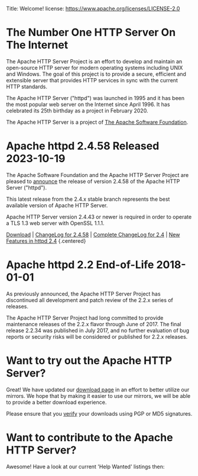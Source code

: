 Title: Welcome!
license: https://www.apache.org/licenses/LICENSE-2.0

# The Number One HTTP Server On The Internet
The Apache HTTP Server Project is an effort to develop and maintain an
open-source HTTP server for modern operating systems including UNIX and
Windows. The goal of this project is to provide a secure, efficient and
extensible server that provides HTTP services in sync with the current HTTP
standards.

The Apache HTTP Server ("httpd") was launched in 1995 and it has been the most popular web server on the Internet since
April 1996. It has celebrated its 25th birthday as a project in February 2020.

The Apache HTTP Server is a project of [The Apache Software
Foundation](http://www.apache.org/).

# Apache httpd 2.4.58 Released <span>2023-10-19</span>
The Apache Software Foundation and the Apache HTTP Server Project are
pleased to
[announce](http://downloads.apache.org/httpd/Announcement2.4.html) the
release of version 2.4.58 of the Apache HTTP Server ("httpd").

This latest release from the 2.4.x stable branch represents the best available
version of Apache HTTP Server.

[//]: # (The <span> below is a hack used to please 'announce.sh' and avoid unexpected changes)
Apache HTTP Server version 2.<span>4</span>.43 or newer is required in order to operate a TLS 1.3 web server with OpenSSL 1.1.1.

[Download](download.cgi#apache24) | [ChangeLog for
2.4.58](http://downloads.apache.org/httpd/CHANGES_2.4.58) | [Complete ChangeLog for
2.4](http://downloads.apache.org/httpd/CHANGES_2.4) | [New Features in httpd
2.4](docs/trunk/new_features_2_4.html)  {.centered}

# Apache httpd 2.2 End-of-Life <span>2018-01-01</span>
As previously announced, the Apache HTTP Server Project has discontinued
all development and patch review of the 2.2.x series of releases.

The Apache HTTP Server Project had long committed to provide maintenance
releases of the 2.2.x flavor through June of 2017. The final release 2.2.34
was published in July 2017, and no further evaluation of bug reports or
security risks will be considered or published for 2.2.x releases.

# Want to try out the Apache HTTP Server? 
Great! We have updated our [download page](/download.cgi) in an effort to
better utilize our mirrors. We hope that by making it easier to use our mirrors, we will be able to provide a better download experience.

Please ensure that you [verify](/download.cgi#verify) your downloads using
PGP or MD5 signatures.

# Want to contribute to the Apache HTTP Server?
Awesome! Have a look at our current 'Help Wanted' listings then:

<div style="width: 100%; margin-left: 0px; margin-right: 0px;" type="helpwanted" project="httpd"  description="the Apache HTTP Server Project"></div>
<script src="https://helpwanted.apache.org/widget.js" type="text/javascript"></script>
